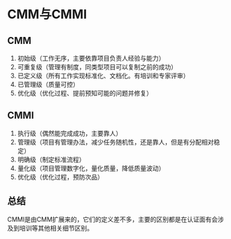 # CMM与CMMI
## CMM
1. 初始级（工作无序，主要依靠项目负责人经验与能力）
2. 可重复级（管理有制度，同类型项目可以复制之前的成功）
3. 已定义级（所有工作实现标准化、文档化。有培训和专家评审）
4. 已管理级（质量可控）
5. 优化级（优化过程、提前预知可能的问题并修复）
## CMMI
1. 执行级（偶然能完成成功，主要靠人）
2. 管理级（项目有管理办法，减少任务随机性，还是靠人，但是有分配相对稳定）
3. 明确级（制定标准流程）
4. 量化级（项目管理数字化，量化质量，降低质量波动）
5. 优化级（优化过程，预防次品）

## 总结
CMMI是由CMM扩展来的，它们的定义差不多，主要的区别都是在认证面有会涉及到培训等其他相关细节区别。